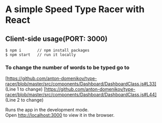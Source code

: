 # A simple Speed Type Racer with React

## Client-side usage(PORT: 3000)

```terminal
$ npm i       // npm install packages
$ npm start   // run it locally
```

### To change the number of words to be typed go to
[https://github.com/anton-domenikov/type-racer/blob/master/src/components/Dashboard/DashboardClass.js#L33] (Line 1 to change)
[https://github.com/anton-domenikov/type-racer/blob/master/src/components/Dashboard/DashboardClass.js#L44] (Line 2 to change)

Runs the app in the development mode.\
Open [http://localhost:3000](http://localhost:3000) to view it in the browser.